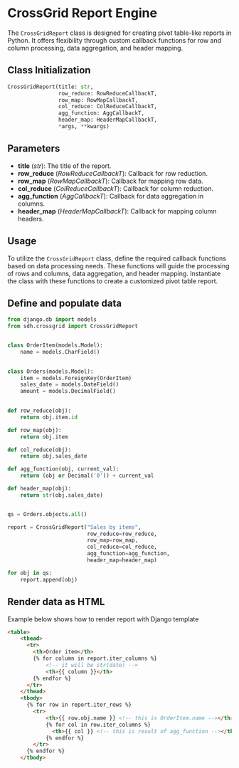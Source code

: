 CrossGrid Report Engine
=====================

The ``CrossGridReport`` class is designed for creating pivot table-like reports in Python. 
It offers flexibility through custom callback functions for row and column processing, data aggregation, 
and header mapping.


Class Initialization
--------------------

```python
CrossGridReport(title: str,
                row_reduce: RowReduceCallbackT,
                row_map: RowMapCallbackT,
                col_reduce: ColReduceCallbackT,
                agg_function: AggCallbackT,
                header_map: HeaderMapCallbackT,
                *args, **kwargs)
```


Parameters
---------

- **title** (*str*): The title of the report.
- **row_reduce** (*RowReduceCallbackT*): Callback for row reduction.
- **row_map** (*RowMapCallbackT*): Callback for mapping row data.
- **col_reduce** (*ColReduceCallbackT*): Callback for column reduction.
- **agg_function** (*AggCallbackT*): Callback for data aggregation in columns.
- **header_map** (*HeaderMapCallbackT*): Callback for mapping column headers.


Usage
-----

To utilize the ``CrossGridReport`` class, define the required callback functions based on data processing needs. These functions will guide the processing of rows and columns, data aggregation, and header mapping. Instantiate the class with these functions to create a customized pivot table report.


Define and populate data
------------------------


```python
from django.db import models
from sdh.crossgrid import CrossGridReport


class OrderItem(models.Model):
    name = models.CharField()

    
class Orders(models.Model):
    item = models.ForeignKey(OrderItem)
    sales_date = models.DateField()
    amount = models.DecimalField()

    
def row_reduce(obj):
    return obj.item.id

def row_map(obj):
    return obj.item

def col_reduce(obj):
    return obj.sales_date

def agg_function(obj, current_val):
    return (obj or Decimal('0')) + current_val

def header_map(obj):
    return str(obj.sales_date)


qs = Orders.objects.all()

report = CrossGridReport("Sales by items",
                         row_reduce=row_reduce,
                         row_map=row_map,
                         col_reduce=col_reduce,
                         agg_function=agg_function,
                         header_map=header_map)

for obj in qs:
    report.append(obj)

```


Render data as HTML
------------------------

Example below shows how to render report with Django template

```html
<table>
    <thead>
      <tr>
        <th>Order item</th>
        {% for column in report.iter_columns %}
            <!-- it will be str(date) -->
            <th>{{ column }}</th>
        {% endfor %}  
      </tr>
    </thead>
    <tbody>
      {% for row in report.iter_rows %}
        <tr>
            <th>{{ row.obj.name }} <!-- this is OrderItem.name --></th>
            {% for col in row.iter_columns %}
              <th>{{ col }} <!-- this is result of agg_function --></th>
            {% endfor %}
        </tr>
      {% endfor %}
    </tbody>
```
